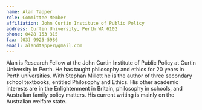 ```yaml
---
name: Alan Tapper  
role: Committee Member
affiliation: John Curtin Institute of Public Policy
address: Curtin University, Perth WA 6102
phone: 0428 153 315  
fax: (03) 9925-5986  
email: alandtapper@gmail.com  
---
```


Alan is Research Fellow at the John Curtin Institute of Public Policy at Curtin University in Perth. He has taught philosophy and ethics for 20 years in Perth universities. With Stephan Millett he is the author of three secondary school textbooks, entitled Philosophy and Ethics. His other academic interests are in the Enlightenment in Britain, philosophy in schools, and Australian family policy matters. His current writing is mainly on the Australian welfare state.